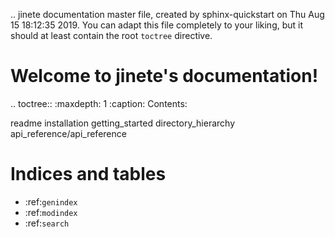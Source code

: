 .. jinete documentation master file, created by
   sphinx-quickstart on Thu Aug 15 18:12:35 2019.
   You can adapt this file completely to your liking, but it should at least
   contain the root `toctree` directive.

Welcome to jinete's documentation!
==================================

.. toctree::
   :maxdepth: 1
   :caption: Contents:


   readme
   installation
   getting_started
   directory_hierarchy
   api_reference/api_reference

Indices and tables
==================

* :ref:`genindex`
* :ref:`modindex`
* :ref:`search`
